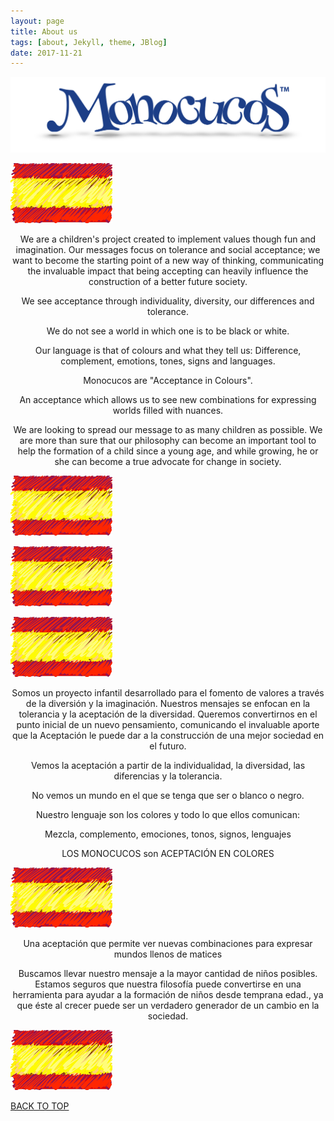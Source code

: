 ```yaml
---
layout: page
title: About us
tags: [about, Jekyll, theme, JBlog]
date: 2017-11-21
---
```


![Logo](../assets/img/logoBig.png)


![Logo](../assets/img/banderaesp.png)

<p align="center">
We are a children's project created to implement values though fun and imagination. Our messages focus on tolerance and social acceptance; we want to become the starting point of a new way of thinking, communicating the invaluable impact that being accepting can heavily influence the construction of a better future society.
<p align="center">
We see acceptance through individuality, diversity, our differences and tolerance.
<p align="center">
We do not see a world in which one is to be black or white.
<p align="center">
Our language is that of colours and what they tell us:
Difference, complement, emotions, tones, signs and languages.
<p align="center">
Monocucos are "Acceptance in Colours".
<p align="center">
An acceptance which allows us to see new combinations for expressing worlds filled with nuances.
<p align="center">
We are looking to  spread our message to as many children as possible. We are more than sure that our philosophy can become an important tool to help the formation of a child since a young age, and while growing, he or she can become a true advocate for change in society.
 
 
![Logo](../assets/img/banderaesp.png)
  
![Logo](../assets/img/banderaesp.png)

![Logo](../assets/img/banderaesp.png)

<p align="center">
Somos un proyecto infantil desarrollado para el fomento de valores a través de la diversión y la imaginación. Nuestros mensajes se enfocan en la tolerancia y la aceptación de la diversidad.   Queremos convertirnos en el punto inicial de un nuevo pensamiento,  comunicando el invaluable aporte que la Aceptación le puede dar a la construcción de una mejor sociedad en el futuro.
<p align="center">
Vemos la aceptación a partir de la individualidad, la diversidad, las diferencias y la tolerancia.
<p align="center">
No vemos un mundo en el que se tenga que ser o blanco o negro.
<p align="center">
Nuestro lenguaje son los colores y todo lo que ellos comunican:
<p align="center">
Mezcla, complemento, emociones, tonos, signos, lenguajes

 
<p align="center">
LOS MONOCUCOS son ACEPTACIÓN EN COLORES

 ![Logo](../assets/img/banderaesp.png)
<p align="center">
Una aceptación que permite ver nuevas combinaciones para expresar mundos llenos de matices

<p align="center">
Buscamos llevar nuestro mensaje  a la mayor cantidad de niños posibles. Estamos seguros que nuestra filosofía puede convertirse en una herramienta para ayudar a la formación de niños desde temprana edad., ya que éste al crecer puede ser un verdadero generador de un cambio en la sociedad.
  
![Logo](../assets/img/banderaesp.png)
  
  
  <div markdown="0"><a href="#" class="btn btn-success">BACK TO TOP</a></div>
  
